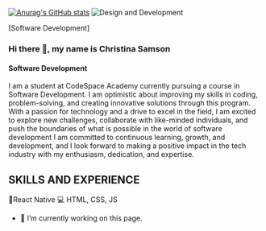 
[![Anurag's GitHub stats](https://github-readme-stats.vercel.app/api?username=christinasamson)](https://github.com/anuraghazra/github-readme-stats)
 ![Design and Development](https://cdn.vectorstock.com/i/preview-1x/14/95/banner-software-ui-and-development-for-different-vector-37731495.jpg)
 
[Software Development]



### Hi there 👋, my name is Christina Samson
#### Software Development
I am a student at CodeSpace Academy currently pursuing a course in Software Development. I am optimistic about improving my skills in coding, problem-solving, and creating innovative solutions through this program. With a passion for technology and a drive to excel in the field, I am excited to explore new challenges, collaborate with like-minded individuals, and push the boundaries of what is possible in the world of software development I am committed to continuous learning, growth, and development, and I look forward to making a positive impact in the tech industry with my enthusiasm, dedication, and expertise.


## SKILLS AND EXPERIENCE
📲React Native
💻 HTML, CSS, JS


- 🔭 I’m currently working on this page. 




